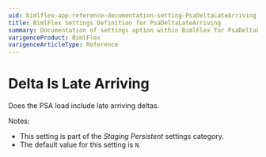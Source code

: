 ```yaml
---
uid: bimlflex-app-reference-documentation-setting-PsaDeltaLateArriving
title: BimlFlex Settings Definition for PsaDeltaLateArriving
summary: Documentation of settings option within BimlFlex for PsaDeltaLateArriving
varigenceProduct: BimlFlex
varigenceArticleType: Reference
---
```


# Delta Is Late Arriving

Does the PSA load include late arriving deltas.

Notes:

* This setting is part of the *Staging Persistent* settings category.
* The default value for this setting is `N`.

